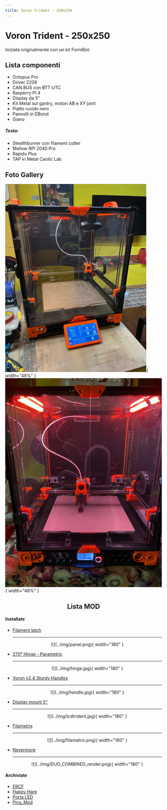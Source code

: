 ```yaml
---
title: Voron Trident - 250x250
---
```

# Voron Trident - 250x250

Iniziata originalmente con un kit FormBot:

## Lista componenti

- Octopus Pro
- Driver 2209
- CAN BUS con BTT UTC
- Rasperry PI 4
- Display da 5"
- Kit Metal sul gantry, motori AB e XY joint
- Piatto ruvido nero
- Pannelli in DBond
- Giano


##### Testa:

- Stealthburner con filament cutter
- Mellow RPI 2040 Pro
- Rapido Plus
- TAP in Metal Caotic Lab


## Foto Gallery
![](../img/20220104_155612709_iOS-1.jpg){ width="48%" }
![](../img/Voron-24.jpg){ width="48%" }



## <center>Lista MOD</center> 

#### Installate

<div class="grid cards" markdown>



- [Filament latch](https://github.com/richardjm/voron-parts/tree/main/voron-2.4/FilamentLatch)

    ---

    <center>![](../img/panel.png){ width="180" }</center> 

- [270° Hinge - Parametric](https://github.com/VoronDesign/VoronUsers/tree/main/printer_mods/chrisrgonzales/270_degree_hinge)

    ---

    <center>![](../img/hinge.jpg){ width="180" }</center> 

- [Voron v2.4 Sturdy Handles](https://github.com/VoronDesign/VoronUsers/tree/main/printer_mods/jeoje/Sturdy_Handles)

    ---

    <center>![](../img/handle.jpg){ width="180" }</center> 

- [Display mount 5"](https://mods.vorondesign.com/details/CwJMutvjRBnCEBVugq9ZLQ)

    ---

    <center>![](../img/lcdtrident.jpg){ width="180" }</center> 



- [Filametrix](https://github.com/sorted01/Filametrix)

    ---

    <center>![](../img/filamatrix.png){ width="180" }</center> 

- [Nevermore](https://github.com/nevermore3d/Nevermore_Micro)

    ---

    <center>![](../img/DUO_COMBINED_render.png){ width="180" }</center> 

</div>




#### Archiviate
<div class="grid cards" markdown>

- [ERCF](https://github.com/EtteGit/EnragedRabbitProject)
- [Happy Hare](https://github.com/EtteGit/EnragedRabbitProject)
- [Porta LED](https://vector3d.autodesk360.com/g/shares/SH35dfcQT936092f0e43469304ebe68e1ebc)
- [Pins_Mod](https://github.com/VoronDesign/VoronUsers/tree/main/printer_mods/hartk1213/Voron2.4_Trident_Pins_Mod)

</div>
